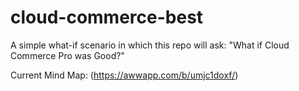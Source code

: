 # cloud-commerce-best
A simple what-if scenario in which this repo will ask: "What if Cloud Commerce Pro was Good?"

Current Mind Map: (https://awwapp.com/b/umjc1doxf/)

